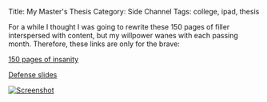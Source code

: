 Title: My Master's Thesis
Category: Side Channel
Tags: college, ipad, thesis

For a while I thought I was going to rewrite these 150 pages of filler
interspersed with content, but my willpower wanes with each passing month.
Therefore, these links are only for the brave:

[150 pages of insanity](http://dl.dropbox.com/u/360865/thesis/iPathCase.pdf)

[Defense slides](http://dl.dropbox.com/u/360865/thesis/slides.pdf)

[![Screenshot](http://dl.dropbox.com/u/360865/steveasleep/ipathcase-kegg-thumb.png)](http://dl.dropbox.com/u/360865/steveasleep/ipathcase-kegg.png)
